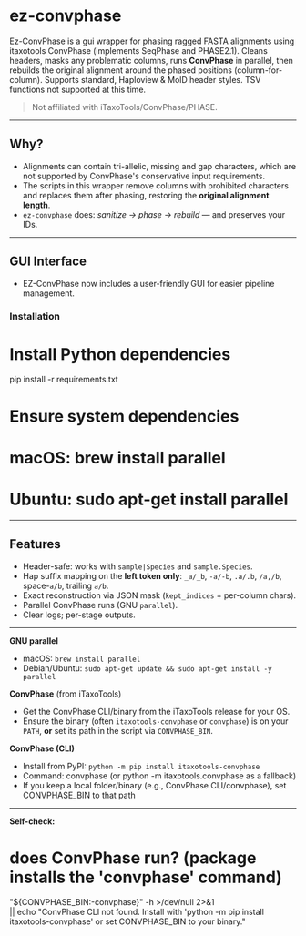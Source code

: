# ez-convphase

Ez-ConvPhase is a gui wrapper for phasing ragged FASTA alignments using itaxotools ConvPhase (implements SeqPhase and PHASE2.1). Cleans headers, masks any problematic columns, runs **ConvPhase** in parallel, then rebuilds the original alignment around the phased positions (column-for-column). Supports standard, Haploview & MolD header styles. TSV functions not supported at this time.

> Not affiliated with iTaxoTools/ConvPhase/PHASE.

---

## Why?

- Alignments can contain tri-allelic, missing and gap characters, which are not supported by ConvPhase's conservative input requirements.
- The scripts in this wrapper remove columns with prohibited characters and replaces them after phasing, restoring the **original alignment length**.
- `ez-convphase` does: *sanitize → phase → rebuild* — and preserves your IDs.

---

## GUI Interface

- EZ-ConvPhase now includes a user-friendly GUI for easier pipeline management.

### Installation

# Install Python dependencies
pip install -r requirements.txt

# Ensure system dependencies
# macOS: brew install parallel
# Ubuntu: sudo apt-get install parallel

---

## Features

- Header-safe: works with `sample|Species` and `sample.Species`.
- Hap suffix mapping on the **left token only**: `_a/_b`, `-a/-b`, `.a/.b`, `/a,/b`, space-`a/b`, trailing `a/b`.
- Exact reconstruction via JSON mask (`kept_indices` + per-column chars).
- Parallel ConvPhase runs (GNU `parallel`).
- Clear logs; per-stage outputs.

---

**GNU parallel**

- macOS: `brew install parallel`
- Debian/Ubuntu: `sudo apt-get update && sudo apt-get install -y parallel`

**ConvPhase** (from iTaxoTools)

- Get the ConvPhase CLI/binary from the iTaxoTools release for your OS.
- Ensure the binary (often `itaxotools-convphase` or `convphase`) is on your `PATH`, **or** set its path in the script via `CONVPHASE_BIN`.
     
**ConvPhase (CLI)**

- Install from PyPI: `python -m pip install itaxotools-convphase`
- Command: convphase (or python -m itaxotools.convphase as a fallback)
- If you keep a local folder/binary (e.g., ConvPhase CLI/convphase), set CONVPHASE_BIN to that path

---
 
**Self-check:**
# does ConvPhase run? (package installs the 'convphase' command)
"${CONVPHASE_BIN:-convphase}" -h >/dev/null 2>&1 \
  || echo "ConvPhase CLI not found. Install with 'python -m pip install itaxotools-convphase' or set CONVPHASE_BIN to your binary."
